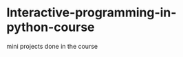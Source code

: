 Interactive-programming-in-python-course
========================================

mini projects done in the course
